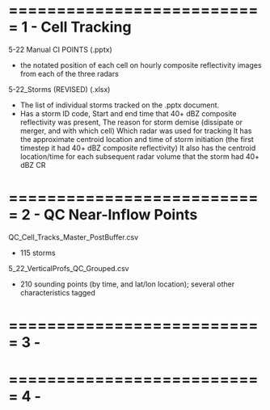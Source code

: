 ===========================
1 - Cell Tracking
===========================
5-22 Manual CI POINTS (.pptx)
- the notated position of each cell on hourly composite reflectivity images from each of the three radars

5-22_Storms (REVISED) (.xlsx)
- The list of individual storms tracked on the .pptx document. 
- Has a storm ID code, Start and end time that 40+ dBZ composite reflectivity was present,
  The reason for storm demise (dissipate or merger, and with which cell)
  Which radar was used for tracking
  It has the approximate centroid location and time of storm initiation (the first timestep it had 40+ dBZ composite reflectivity)
  It also has the centroid location/time for each subsequent radar volume that the storm had 40+ dBZ CR

===========================
2 - QC Near-Inflow Points
===========================
QC_Cell_Tracks_Master_PostBuffer.csv
- 115 storms


5_22_VerticalProfs_QC_Grouped.csv
- 210 sounding points (by time, and lat/lon location); several other characteristics tagged

===========================
3 - 
===========================




===========================
4 - 
===========================

